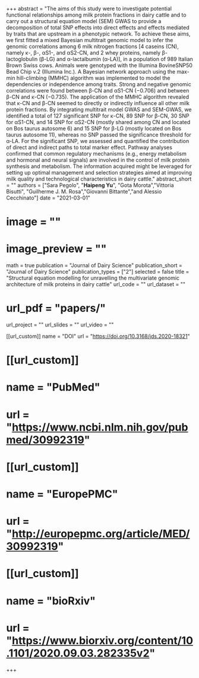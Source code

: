 +++ 
abstract = "The aims of this study were to investigate potential functional relationships among milk protein fractions in dairy cattle and to carry out a structural equation model (SEM) GWAS to provide a decomposition of total SNP effects into direct effects and effects mediated by traits that are upstream in a phenotypic network. To achieve these aims, we first fitted a mixed Bayesian multitrait genomic model to infer the genomic correlations among 6 milk nitrogen fractions [4 caseins (CN), namely κ-, β-, αS1-, and αS2-CN, and 2 whey proteins, namely β-lactoglobulin (β-LG) and α-lactalbumin (α-LA)], in a population of 989 Italian Brown Swiss cows. Animals were genotyped with the Illumina BovineSNP50 Bead Chip v.2 (Illumina Inc.). A Bayesian network approach using the max-min hill-climbing (MMHC) algorithm was implemented to model the dependencies or independence among traits. Strong and negative genomic correlations were found between β-CN and αS1-CN (−0.706) and between β-CN and κ-CN (−0.735). The application of the MMHC algorithm revealed that κ-CN and β-CN seemed to directly or indirectly influence all other milk protein fractions. By integrating multitrait model GWAS and SEM-GWAS, we identified a total of 127 significant SNP for κ-CN, 89 SNP for β-CN, 30 SNP for αS1-CN, and 14 SNP for αS2-CN (mostly shared among CN and located on Bos taurus autosome 6) and 15 SNP for β-LG (mostly located on Bos taurus autosome 11), whereas no SNP passed the significance threshold for α-LA. For the significant SNP, we assessed and quantified the contribution of direct and indirect paths to total marker effect. Pathway analyses confirmed that common regulatory mechanisms (e.g., energy metabolism and hormonal and neural signals) are involved in the control of milk protein synthesis and metabolism. The information acquired might be leveraged for setting up optimal management and selection strategies aimed at improving milk quality and technological characteristics in dairy cattle."
abstract_short = ""
authors = ["Sara Pegolo", "__Haipeng Yu__", "Gota Morota","Vittoria Bisutti", "Guilherme J. M. Rosa","Giovanni Bittante","and Alessio Cecchinato"]
date = "2021-03-01"
# image = ""
# image_preview = ""
math = true
publication = "Journal of Dairy Science"
publication_short = "Journal of Dairy Science"
publication_types = ["2"]
selected = false
title = "Structural equation modelling for unravelling the multivariate genomic architecture of milk proteins in dairy cattle"
url_code = ""
url_dataset = ""
# url_pdf = "papers/"
url_project = ""
url_slides = ""
url_video = ""

[[url_custom]]
name = "DOI"
url = "https://doi.org/10.3168/jds.2020-18321"

# [[url_custom]]
# name = "PubMed"
# url = "https://www.ncbi.nlm.nih.gov/pubmed/30992319"
# 
# [[url_custom]]
# name = "EuropePMC"
# url = "http://europepmc.org/article/MED/30992319"

# [[url_custom]]
# name = "bioRxiv"
# url = "https://www.biorxiv.org/content/10.1101/2020.09.03.282335v2"
+++
